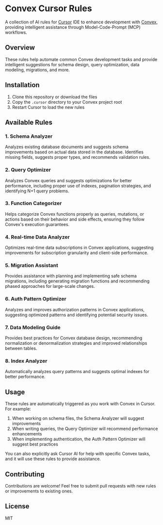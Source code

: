 # Convex Cursor Rules

A collection of AI rules for [Cursor](https://cursor.sh/) IDE to enhance development with [Convex](https://www.convex.dev/), providing intelligent assistance through Model-Code-Prompt (MCP) workflows.

## Overview

These rules help automate common Convex development tasks and provide intelligent suggestions for schema design, query optimization, data modeling, migrations, and more.

## Installation

1. Clone this repository or download the files
2. Copy the `.cursor` directory to your Convex project root
3. Restart Cursor to load the new rules

## Available Rules

### 1. Schema Analyzer

Analyzes existing database documents and suggests schema improvements based on actual data stored in the database. Identifies missing fields, suggests proper types, and recommends validation rules.

### 2. Query Optimizer

Analyzes Convex queries and suggests optimizations for better performance, including proper use of indexes, pagination strategies, and identifying N+1 query problems.

### 3. Function Categorizer

Helps categorize Convex functions properly as queries, mutations, or actions based on their behavior and side effects, ensuring they follow Convex's execution guarantees.

### 4. Real-time Data Analyzer

Optimizes real-time data subscriptions in Convex applications, suggesting improvements for subscription granularity and client-side performance.

### 5. Migration Assistant

Provides assistance with planning and implementing safe schema migrations, including generating migration functions and recommending phased approaches for large-scale changes.

### 6. Auth Pattern Optimizer

Analyzes and improves authorization patterns in Convex applications, suggesting optimized patterns and identifying potential security issues.

### 7. Data Modeling Guide

Provides best practices for Convex database design, recommending normalization or denormalization strategies and improved relationships between tables.

### 8. Index Analyzer

Automatically analyzes query patterns and suggests optimal indexes for better performance.

## Usage

These rules are automatically triggered as you work with Convex in Cursor. For example:

1. When working on schema files, the Schema Analyzer will suggest improvements
2. When writing queries, the Query Optimizer will recommend performance enhancements
3. When implementing authentication, the Auth Pattern Optimizer will suggest best practices

You can also explicitly ask Cursor AI for help with specific Convex tasks, and it will use these rules to provide assistance.

## Contributing

Contributions are welcome! Feel free to submit pull requests with new rules or improvements to existing ones.

## License

MIT 